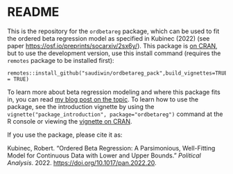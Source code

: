 README
================

This is the repository for the `ordbetareg` package, which can be used
to fit the ordered beta regression model as specified in Kubinec (2022)
(see paper <https://osf.io/preprints/socarxiv/2sx6y/>). This package is
[on
CRAN](https://CRAN.R-project.org/package=ordbetareg),
but to use the development version, use this install command (requires
the `remotes` package to be installed first):

    remotes::install_github("saudiwin/ordbetareg_pack",build_vignettes=TRUE,dependencies = TRUE)

To learn more about beta regression modeling and where this package fits
in, you can read [my blog post on the
topic](https://www.robertkubinec.com/post/limited_dvs/). To learn how to
use the package, see the introduction vignette by using the
`vignette("package_introduction", package="ordbetareg")` command at the
R console or viewing the [vignette on
CRAN](https://CRAN.R-project.org/package=ordbetareg).

If you use the package, please cite it as:

Kubinec, Robert. “Ordered Beta Regression: A Parsimonious, Well-Fitting
Model for Continuous Data with Lower and Upper Bounds.” *Political
Analysis*. 2022. <https://doi.org/10.1017/pan.2022.20>.
